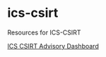 # ics-csirt
Resources for ICS-CSIRT

[ICS CSIRT Advisory Dashboard](https://datastudio.google.com/reporting/f0d99ae7-c75b-4fdd-9951-8ecada5aee5e/page/G1klC)